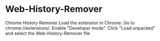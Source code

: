 # Web-History-Remover
Chrome History Remover
Load the extension in Chrome:
Go to chrome://extensions/.
Enable "Developer mode".
Click "Load unpacked" and select the Web-History-Remover file
